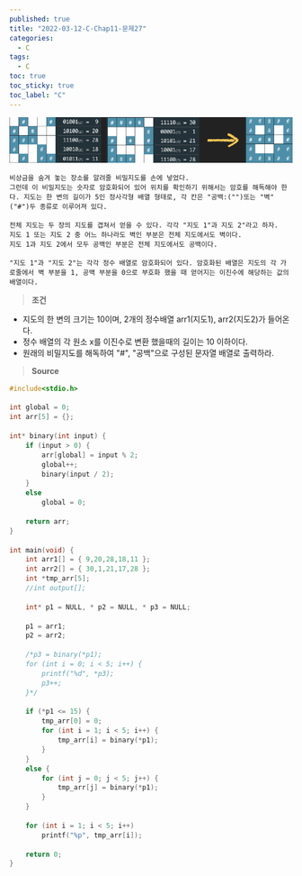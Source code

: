 ```yaml
---
published: true
title: "2022-03-12-C-Chap11-문제27"
categories:
  - C
tags:
  - C
toc: true
toc_sticky: true
toc_label: "C"
---
```


![image](https://github.com/222SeungHyun/222SeungHyun.github.io/blob/master/_images/%EA%B8%B0%EC%B4%88%ED%94%84%EB%A1%9C%EA%B7%B8%EB%9E%98%EB%B0%8D%2011%EC%9E%A5%20%EC%8B%A4%EC%8A%B5-%EB%AC%B8%EC%A0%9C26.png?raw=true)

```
비상금을 숨겨 놓는 장소를 알려줄 비밀지도를 손에 넣었다.
그런데 이 비밀지도는 숫자로 암호화되어 있어 위치를 확인하기 위해서는 암호를 해독해야 한다. 지도는 한 변의 길이가 5인 정사각형 배열 형태로, 각 칸은 "공백:("")또는 "벽"("#")두 종류로 이루어져 있다.

전체 지도는 두 장의 지도를 겹쳐서 얻을 수 있다. 각각 "지도 1"과 지도 2"라고 하자.
지도 1 또는 지도 2 중 어느 하나라도 벽인 부분은 전체 지도에서도 벽이다.
지도 1과 지도 2에서 모두 공백인 부분은 전체 지도에서도 공백이다.

"지도 1"과 "지도 2"는 각각 정수 배열로 암호화되어 있다. 암호화된 배열은 지도의 각 가로줄에서 벽 부분을 1, 공백 부분을 0으로 부호화 했을 때 얻어지는 이진수에 해당하는 값의 배열이다.
```

> **조건**

- 지도의 한 변의 크기는 10이며, 2개의 정수배열 arr1(지도1), arr2(지도2)가 들어온다.
- 정수 배열의 각 원소 x를 이진수로 변환 했을때의 길이는 10 이하이다.
- 원래의 비밀지도를 해독하여 "#", "공백"으로 구성된 문자열 배열로 출력하라.

> **Source**

```C++
#include<stdio.h>

int global = 0;
int arr[5] = {};

int* binary(int input) {
	if (input > 0) {
		arr[global] = input % 2;
		global++;
		binary(input / 2);
	}
	else
		global = 0;

	return arr;
}

int main(void) {
	int arr1[] = { 9,20,28,18,11 };
	int arr2[] = { 30,1,21,17,28 };
	int *tmp_arr[5];
	//int output[];

	int* p1 = NULL, * p2 = NULL, * p3 = NULL;

	p1 = arr1;
	p2 = arr2;

	/*p3 = binary(*p1);
	for (int i = 0; i < 5; i++) {
		printf("%d", *p3);
		p3++;
	}*/

	if (*p1 <= 15) {
		tmp_arr[0] = 0;
		for (int i = 1; i < 5; i++) {
			tmp_arr[i] = binary(*p1);
		}
	}
	else {
		for (int j = 0; j < 5; j++) {
			tmp_arr[j] = binary(*p1);
		}
	}

	for (int i = 1; i < 5; i++)
		printf("%p", tmp_arr[i]);

	return 0;
}
```
